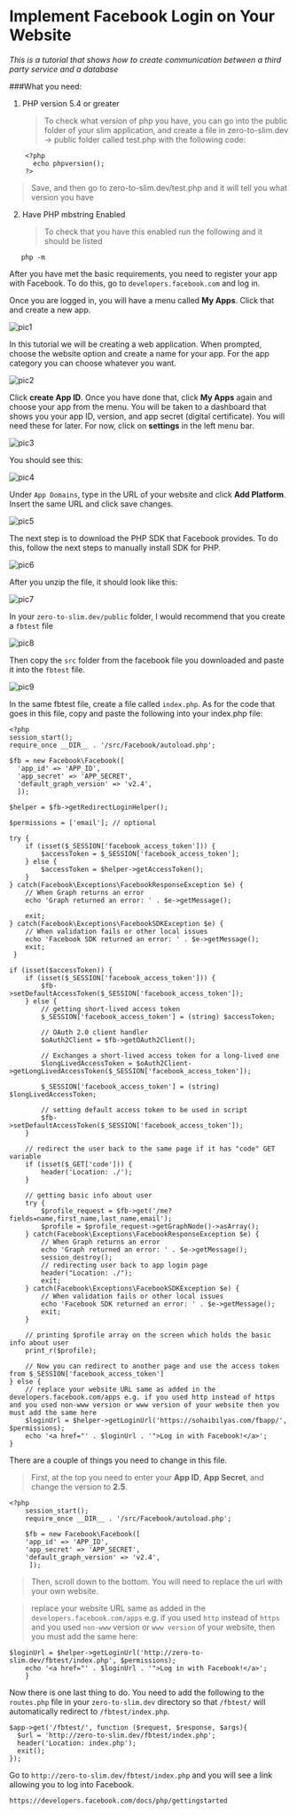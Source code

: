 # Implement Facebook Login on Your Website
*This is a tutorial that shows how to create communication between a third party service and a database*

 
###What you need:

1. PHP version 5.4 or greater
    >To check what version of php you have, you can go into the public folder of your slim application, and create a file in
    >zero-to-slim.dev -> public folder called test.php with the following code:
  ```
      <?php
        echo phpversion();
      ?>
  ```

   >Save, and then go to zero-to-slim.dev/test.php and it will tell you what version you have
   
2. Have PHP mbstring Enabled
    >To check that you have this enabled run the following and it should be listed
  ```
     php -m 
  ```
  
  
  
  
After you have met the basic requirements, you need to register your app with Facebook. To do this, go to ```developers.facebook.com```
and log in. 

Once you are logged in, you will have a menu called **My Apps**. Click that and create a new app.



 
![pic1](https://cloud.githubusercontent.com/assets/17342721/13798818/cb064408-eae7-11e5-8eb2-0575f2d1786d.png)

 
 

In this tutorial we will be creating a web application. When prompted, choose the website option and create a name for your app. For the app category you can choose whatever you want.

 
 
 
![pic2](https://cloud.githubusercontent.com/assets/17342721/13798822/cd2fc4e8-eae7-11e5-8a19-29e86f43ad3e.png)
 
 
 

Click **create App ID**. Once you have done that, click **My Apps** again and choose your app from the menu. You will be taken to a dashboard that shows you your app ID, version, and app secret (digital certificate). You will need these for later. For now, click on **settings** in the left menu bar.


 
 
![pic3](https://cloud.githubusercontent.com/assets/17342721/13798823/ce46fbd0-eae7-11e5-9f70-30919903c220.png)


 

You should see this:


 
 
![pic4](https://cloud.githubusercontent.com/assets/17342721/13798826/cf79f23c-eae7-11e5-80a1-35809fd74113.png)


 

Under ```App Domains```, type in the URL of your website and click **Add Platform**. Insert the same URL and click save changes.


 
 
![pic5](https://cloud.githubusercontent.com/assets/17342721/13798827/d0638a14-eae7-11e5-8752-4e6ee4b5c083.png)


 

The next step is to download the PHP SDK that Facebook provides. To do this, follow the next steps to manually install SDK for PHP.


 
 
![pic6](https://cloud.githubusercontent.com/assets/17342721/13798828/d150a632-eae7-11e5-9c6d-075cf5861ed3.png)


 

After you unzip the file, it should look like this:


 
 
![pic7](https://cloud.githubusercontent.com/assets/17342721/13798829/d2450718-eae7-11e5-981f-f640b41d69ff.png)


 

In your ```zero-to-slim.dev/public``` folder, I would recommend that you create a ```fbtest``` file


 
 
![pic8](https://cloud.githubusercontent.com/assets/17342721/13798830/d384756e-eae7-11e5-9359-df6e6e823fe9.png)


 

Then copy the ```src``` folder from the facebook file you downloaded and paste it into the ```fbtest``` file.


 
 
![pic9](https://cloud.githubusercontent.com/assets/17342721/13798831/d48e4228-eae7-11e5-8eea-12da63d97171.png)


 

In the same fbtest file, create a file called ```index.php```. 
As for the code that goes in this file, copy and paste the following into your index.php file:

```
<?php
session_start();
require_once __DIR__ . '/src/Facebook/autoload.php';

$fb = new Facebook\Facebook([
  'app_id' => 'APP_ID',
  'app_secret' => 'APP_SECRET',
  'default_graph_version' => 'v2.4',
  ]);

$helper = $fb->getRedirectLoginHelper();

$permissions = ['email']; // optional
	
try {
	if (isset($_SESSION['facebook_access_token'])) {
		$accessToken = $_SESSION['facebook_access_token'];
	} else {
  		$accessToken = $helper->getAccessToken();
	}
} catch(Facebook\Exceptions\FacebookResponseException $e) {
 	// When Graph returns an error
 	echo 'Graph returned an error: ' . $e->getMessage();

  	exit;
} catch(Facebook\Exceptions\FacebookSDKException $e) {
 	// When validation fails or other local issues
	echo 'Facebook SDK returned an error: ' . $e->getMessage();
  	exit;
 }

if (isset($accessToken)) {
	if (isset($_SESSION['facebook_access_token'])) {
		$fb->setDefaultAccessToken($_SESSION['facebook_access_token']);
	} else {
		// getting short-lived access token
		$_SESSION['facebook_access_token'] = (string) $accessToken;

	  	// OAuth 2.0 client handler
		$oAuth2Client = $fb->getOAuth2Client();

		// Exchanges a short-lived access token for a long-lived one
		$longLivedAccessToken = $oAuth2Client->getLongLivedAccessToken($_SESSION['facebook_access_token']);

		$_SESSION['facebook_access_token'] = (string) $longLivedAccessToken;

		// setting default access token to be used in script
		$fb->setDefaultAccessToken($_SESSION['facebook_access_token']);
	}

	// redirect the user back to the same page if it has "code" GET variable
	if (isset($_GET['code'])) {
		header('Location: ./');
	}

	// getting basic info about user
	try {
		$profile_request = $fb->get('/me?fields=name,first_name,last_name,email');
		$profile = $profile_request->getGraphNode()->asArray();
	} catch(Facebook\Exceptions\FacebookResponseException $e) {
		// When Graph returns an error
		echo 'Graph returned an error: ' . $e->getMessage();
		session_destroy();
		// redirecting user back to app login page
		header("Location: ./");
		exit;
	} catch(Facebook\Exceptions\FacebookSDKException $e) {
		// When validation fails or other local issues
		echo 'Facebook SDK returned an error: ' . $e->getMessage();
		exit;
	}
	
	// printing $profile array on the screen which holds the basic info about user
	print_r($profile);

  	// Now you can redirect to another page and use the access token from $_SESSION['facebook_access_token']
} else {
	// replace your website URL same as added in the developers.facebook.com/apps e.g. if you used http instead of https and you used non-www version or www version of your website then you must add the same here
	$loginUrl = $helper->getLoginUrl('https://sohaibilyas.com/fbapp/', $permissions);
	echo '<a href="' . $loginUrl . '">Log in with Facebook!</a>';
}
```

There are a couple of things you need to change in this file.
>First, at the top you need to enter your **App ID**, **App Secret**, and change the version to **2.5**.

```
<?php
	session_start();
	require_once __DIR__ . '/src/Facebook/autoload.php';

	$fb = new Facebook\Facebook([
  	'app_id' => 'APP_ID',
 	'app_secret' => 'APP_SECRET',
  	'default_graph_version' => 'v2.4',
 	 ]);
```

>Then, scroll down to the bottom. You will need to replace the url with your own website.

>replace your website URL same as added in the ```developers.facebook.com/apps``` e.g. if you used ```http``` instead of ```https``` and you used ```non-www``` version or ```www version``` of your website, then you must add the same here:

```
$loginUrl = $helper->getLoginUrl('http://zero-to-slim.dev/fbtest/index.php', $permissions);
    echo '<a href="' . $loginUrl . '">Log in with Facebook!</a>';
    }
```

Now there is one last thing to do. You need to add the following to the ```routes.php``` file in your ```zero-to-slim.dev``` directory so that ```/fbtest/``` will automatically redirect to ```/fbtest/index.php```.


```
$app->get('/fbtest/', function ($request, $response, $args){
  $url = 'http://zero-to-slim.dev/fbtest/index.php';
  header('Location: index.php');
  exit();
});
```

Go to ```http://zero-to-slim.dev/fbtest/index.php``` and you will see a link allowing you to log into Facebook.




```https://developers.facebook.com/docs/php/gettingstarted                                                            ```


